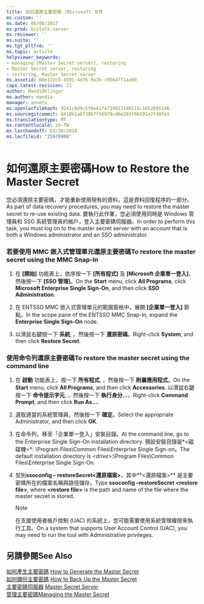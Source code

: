```yaml
---
title: 如何還原主要密碼 |Microsoft 文件
ms.custom: ''
ms.date: 06/08/2017
ms.prod: biztalk-server
ms.reviewer: ''
ms.suite: ''
ms.tgt_pltfrm: ''
ms.topic: article
helpviewer_keywords:
- managing [Master Secret server], restoring
- Master Secret server, restoring
- restoring, Master Secret server
ms.assetid: 68e133c5-4591-4d76-9a3b-c9564ff1aa60
caps.latest.revision: 11
author: MandiOhlinger
ms.author: mandia
manager: anneta
ms.openlocfilehash: 9241c8d9c5f6e41f47199211d0215c16526951d6
ms.sourcegitcommit: 8418b1a8f38b7f56979cd6e203f0b591e2f40fe1
ms.translationtype: MT
ms.contentlocale: zh-TW
ms.lasthandoff: 03/28/2018
ms.locfileid: "25970908"
---
```

# <a name="how-to-restore-the-master-secret"></a><span data-ttu-id="604f5-102">如何還原主要密碼</span><span class="sxs-lookup"><span data-stu-id="604f5-102">How to Restore the Master Secret</span></span>
<span data-ttu-id="604f5-103">您必須還原主要密碼，才能重新使用現有的資料，這是資料回復程序的一部分。</span><span class="sxs-lookup"><span data-stu-id="604f5-103">As part of data recovery procedures, you may need to restore the master secret to re-use existing data.</span></span> <span data-ttu-id="604f5-104">要執行此作業，您必須使用同時是 Windows 管理員和 SSO 系統管理員的帳戶，登入主要密碼伺服器。</span><span class="sxs-lookup"><span data-stu-id="604f5-104">In order to perform this task, you must log on to the master secret server with an account that is both a Windows administrator and an SSO administrator.</span></span>  
  
### <a name="to-restore-the-master-secret-using-the-mmc-snap-in"></a><span data-ttu-id="604f5-105">若要使用 MMC 嵌入式管理單元還原主要密碼</span><span class="sxs-lookup"><span data-stu-id="604f5-105">To restore the master secret using the MMC Snap-In</span></span>  
  
1.  <span data-ttu-id="604f5-106">在 **[開始]** 功能表上，依序按一下 **[所有程式]** 及 **[Microsoft 企業單一登入]**，然後按一下 **[SSO 管理]**。</span><span class="sxs-lookup"><span data-stu-id="604f5-106">On the **Start** menu, click **All Programs**, click **Microsoft Enterprise Single Sign-On**, and then click **SSO Administration**.</span></span>  
  
2.  <span data-ttu-id="604f5-107">在 ENTSSO MMC 嵌入式管理單元的範圍窗格中，展開 **[企業單一登入]** 節點。</span><span class="sxs-lookup"><span data-stu-id="604f5-107">In the scope pane of the ENTSSO MMC Snap-In, expand the **Enterprise Single Sign-On** node.</span></span>  
  
3.  <span data-ttu-id="604f5-108">以滑鼠右鍵按一下 **系統**, ，然後按一下  **還原密碼**。</span><span class="sxs-lookup"><span data-stu-id="604f5-108">Right-click **System**, and then click **Restore Secret**.</span></span>  
  
### <a name="to-restore-the-master-secret-using-the-command-line"></a><span data-ttu-id="604f5-109">使用命令列還原主要密碼</span><span class="sxs-lookup"><span data-stu-id="604f5-109">To restore the master secret using the command line</span></span>  
  
1.  <span data-ttu-id="604f5-110">在 **啟動**  功能表上，按一下  **所有程式**, ，然後按一下  **附屬應用程式**。</span><span class="sxs-lookup"><span data-stu-id="604f5-110">On the **Start** menu, click **All Programs**, and then click **Accessories**.</span></span> <span data-ttu-id="604f5-111">以滑鼠右鍵按一下 **命令提示字元**, ，然後按一下  **執行身分...**。</span><span class="sxs-lookup"><span data-stu-id="604f5-111">Right-click **Command Prompt**, and then click **Run As…**.</span></span>  
  
2.  <span data-ttu-id="604f5-112">選取適當的系統管理員，然後按一下 **確定**。</span><span class="sxs-lookup"><span data-stu-id="604f5-112">Select the appropriate Administrator, and then click **OK**.</span></span>  
  
3.  <span data-ttu-id="604f5-113">在命令列，移至「企業單一登入」安裝目錄。</span><span class="sxs-lookup"><span data-stu-id="604f5-113">At the command line, go to the Enterprise Single Sign-On installation directory.</span></span> <span data-ttu-id="604f5-114">預設安裝目錄是*\<磁碟機\>*: \Program Files\Common Files\Enterprise Single Sign-on。</span><span class="sxs-lookup"><span data-stu-id="604f5-114">The default installation directory is *\<drive\>*:\Program Files\Common Files\Enterprise Single Sign-On.</span></span>  
  
4.  <span data-ttu-id="604f5-115">型別**ssoconfig – restoreSecret\<還原檔案\>**，其中**\<還原檔案\>** 是主要密碼所在的檔案名稱與路徑儲存。</span><span class="sxs-lookup"><span data-stu-id="604f5-115">Type **ssoconfig –restoreSecret \<restore file\>**, where **\<restore file\>** is the path and name of the file where the master secret is stored.</span></span>  
  
    > [!NOTE]
    >  <span data-ttu-id="604f5-116">在支援使用者帳戶控制 (UAC) 的系統上，您可能需要使用系統管理權限來執行工具。</span><span class="sxs-lookup"><span data-stu-id="604f5-116">On a system that supports User Account Control (UAC), you may need to run the tool with Administrative privileges.</span></span>  
  
## <a name="see-also"></a><span data-ttu-id="604f5-117">另請參閱</span><span class="sxs-lookup"><span data-stu-id="604f5-117">See Also</span></span>  
 <span data-ttu-id="604f5-118">[如何產生主要密碼](../core/how-to-generate-the-master-secret.md) </span><span class="sxs-lookup"><span data-stu-id="604f5-118">[How to Generate the Master Secret](../core/how-to-generate-the-master-secret.md) </span></span>  
 <span data-ttu-id="604f5-119">[如何備份主要密碼](../core/how-to-back-up-the-master-secret.md) </span><span class="sxs-lookup"><span data-stu-id="604f5-119">[How to Back Up the Master Secret](../core/how-to-back-up-the-master-secret.md) </span></span>  
 <span data-ttu-id="604f5-120">[主要密碼伺服器](../core/master-secret-server.md) </span><span class="sxs-lookup"><span data-stu-id="604f5-120">[Master Secret Server](../core/master-secret-server.md) </span></span>  
 [<span data-ttu-id="604f5-121">管理主要密碼</span><span class="sxs-lookup"><span data-stu-id="604f5-121">Managing the Master Secret</span></span>](../core/managing-the-master-secret.md)